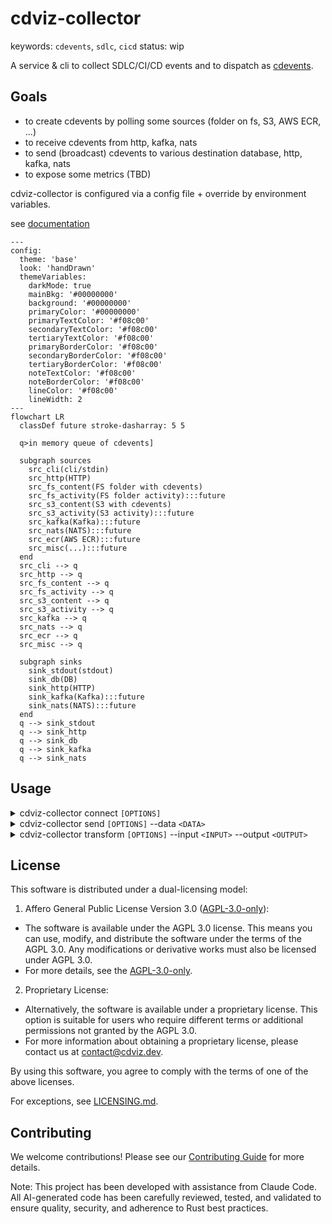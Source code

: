 # cdviz-collector

keywords: `cdevents`, `sdlc`, `cicd`
status: wip

A service & cli to collect SDLC/CI/CD events and to dispatch as [cdevents].

## Goals

- to create cdevents by polling some sources (folder on fs, S3, AWS ECR, ...)
- to receive cdevents from http, kafka, nats
- to send (broadcast) cdevents to various destination database, http, kafka, nats
- to expose some metrics (TBD)

cdviz-collector is configured via a config file + override by environment variables.

see [documentation](https://cdviz.dev/docs/cdviz-collector/)

```mermaid
---
config:
  theme: 'base'
  look: 'handDrawn'
  themeVariables:
    darkMode: true
    mainBkg: '#00000000'
    background: '#00000000'
    primaryColor: '#00000000'
    primaryTextColor: '#f08c00'
    secondaryTextColor: '#f08c00'
    tertiaryTextColor: '#f08c00'
    primaryBorderColor: '#f08c00'
    secondaryBorderColor: '#f08c00'
    tertiaryBorderColor: '#f08c00'
    noteTextColor: '#f08c00'
    noteBorderColor: '#f08c00'
    lineColor: '#f08c00'
    lineWidth: 2
---
flowchart LR
  classDef future stroke-dasharray: 5 5

  q>in memory queue of cdevents]

  subgraph sources
    src_cli(cli/stdin)
    src_http(HTTP)
    src_fs_content(FS folder with cdevents)
    src_fs_activity(FS folder activity):::future
    src_s3_content(S3 with cdevents)
    src_s3_activity(S3 activity):::future
    src_kafka(Kafka):::future
    src_nats(NATS):::future
    src_ecr(AWS ECR):::future
    src_misc(...):::future
  end
  src_cli --> q
  src_http --> q
  src_fs_content --> q
  src_fs_activity --> q
  src_s3_content --> q
  src_s3_activity --> q
  src_kafka --> q
  src_nats --> q
  src_ecr --> q
  src_misc --> q

  subgraph sinks
    sink_stdout(stdout)
    sink_db(DB)
    sink_http(HTTP)
    sink_kafka(Kafka):::future
    sink_nats(NATS):::future
  end
  q --> sink_stdout
  q --> sink_http
  q --> sink_db
  q --> sink_kafka
  q --> sink_nats
```

## Usage

<details>
<summary>cdviz-collector connect <code>[OPTIONS]</code></summary>

```txt
Launch collector as a server to connect sources to sinks.

Runs the collector in server mode, enabling configured sources to collect events and dispatch them to configured sinks through the pipeline. The server provides HTTP endpoints for webhook sources and SSE sinks.

Usage: cdviz-collector connect [OPTIONS]

Options:
      --config <CONFIG>
          Configuration file path for sources, sinks, and transformers.

          Specifies the TOML configuration file that defines the pipeline behavior. If not provided, the collector will use the base configuration with default settings. The configuration can also be specified via the `CDVIZ_COLLECTOR_CONFIG` environment variable.

          Example: `--config cdviz-collector.toml`

          [env: CDVIZ_COLLECTOR_CONFIG=]

  -v, --verbose...
          Increase logging verbosity

  -q, --quiet...
          Decrease logging verbosity

      --disable-otel
          Disable OpenTelemetry initialization and use minimal tracing setup.

          This is useful for testing environments or when you want to avoid OpenTelemetry overhead. When disabled, only basic console logging will be available without distributed tracing capabilities.

  -C, --directory <DIRECTORY>
          Change working directory before executing the command.

          This affects relative paths in configuration files and data files. Useful when running the collector from a different location than where your configuration and data files are located.

  -h, --help
          Print help (see a summary with '-h')
```

</details>

<details>
<summary>cdviz-collector send <code>[OPTIONS]</code> --data <code>&lt;DATA&gt;</code></summary>

```txt
Send JSON data directly to a sink for testing and scripting.

This command allows sending JSON data directly to configured sinks without running a full server. Useful for testing transformations, debugging sink configurations, or scripting event dispatch.

Usage: cdviz-collector send [OPTIONS] --data <DATA>

Options:
  -d, --data <DATA>
          JSON data to send to the sink.

          Can be specified as: - Direct JSON string: '{"test": "value"}' - File path: @data.json - Stdin: @-

          The JSON data will be processed through the configured pipeline and sent to the specified sink.

  -v, --verbose...
          Increase logging verbosity

  -q, --quiet...
          Decrease logging verbosity

  -u, --url <URL>
          HTTP URL to send the data to.

          When specified, automatically enables the HTTP sink and disables the debug sink. The data will be sent as CloudEvents format to the specified endpoint.

          Example: `--url https://api.example.com/webhook`

      --config <CONFIG>
          Configuration file for advanced sink settings.

          Optional TOML configuration file for advanced sink configuration such as authentication, headers generation, or custom sink types. Command line arguments will override configuration file settings.

          [env: CDVIZ_COLLECTOR_CONFIG=]

      --disable-otel
          Disable OpenTelemetry initialization and use minimal tracing setup.

          This is useful for testing environments or when you want to avoid OpenTelemetry overhead. When disabled, only basic console logging will be available without distributed tracing capabilities.

  -C, --directory <DIRECTORY>
          Working directory for relative paths.

          Changes the working directory before processing. This affects relative paths in configuration files and data file references.

  -H, --header <HEADERS>
          Additional HTTP headers for the request.

          Specify custom headers for HTTP sink requests. Can be used multiple times to add several headers. Format: "Header-Name: value"

          Example: `--header "X-API-Key: secret" --header "Content-Type: application/json"`

  -h, --help
          Print help (see a summary with '-h')
```

</details>

<details>
    <summary>cdviz-collector transform <code>[OPTIONS]</code> --input <code>&lt;INPUT&gt;</code> --output <code>&lt;OUTPUT&gt;</code></summary>

```txt
Transform local JSON files using configured transformers.

Processes JSON files from an input directory through configured transformers and writes results to an output directory. Supports validation against CDEvents specification and provides interactive review, overwrite, or check modes for managing output files.

Usage: cdviz-collector transform [OPTIONS] --input <INPUT> --output <OUTPUT>

Options:
      --config <CONFIG>
          Configuration file defining transformers and their settings.

          TOML configuration file that defines available transformers. The file should contain transformer definitions that can be referenced by name using the --transformer-refs option.

          [env: CDVIZ_COLLECTOR_CONFIG=]

  -v, --verbose...
          Increase logging verbosity

  -q, --quiet...
          Decrease logging verbosity

  -t, --transformer-refs <TRANSFORMER_REFS>...
          Names of transformers to chain together.

          Comma-separated list or multiple arguments specifying which transformers to apply in sequence. Transformers are applied in the order specified.

          Example: `--transformer-refs github_events,add_metadata`
          Example: `-t github_events -t add_metadata`

          [default: passthrough]

      --disable-otel
          Disable OpenTelemetry initialization and use minimal tracing setup.

          This is useful for testing environments or when you want to avoid OpenTelemetry overhead. When disabled, only basic console logging will be available without distributed tracing capabilities.

  -i, --input <INPUT>
          Input directory containing JSON files to transform.

          Directory path containing the JSON files to be processed. The tool will recursively search for *.json files, excluding *.headers.json, *.metadata.json, and *.json.new files.

  -C, --directory <DIRECTORY>
          Change working directory before executing the command.

          This affects relative paths in configuration files and data files. Useful when running the collector from a different location than where your configuration and data files are located.

  -o, --output <OUTPUT>
          Output directory for transformed JSON files.

          Directory where transformed files will be written. The directory structure from the input will be preserved. Files will initially be created with .json.new extension before being processed according to the selected mode.

  -m, --mode <MODE>
          How to handle conflicts between new and existing output files.

          Controls the behavior when output files already exist: - review: Interactive review of differences (default) - overwrite: Replace existing files without prompting - check: Fail if differences are found

          Possible values:
          - review:    Interactive review of differences between new and existing output files
          - overwrite: Overwrite existing output files without prompting
          - check:     Check for differences and fail if any are found

          [default: review]

      --no-check-cdevent
          Skip validation that output body is a valid CDEvent.

          By default, the tool validates that transformation results produce valid CDEvent objects. Use this flag to disable validation if you're working with non-CDEvent JSON data.

      --export-headers
          Export headers to separate .headers.json files.

          When enabled, HTTP headers from the original request will be exported to .headers.json files alongside the main JSON output files.

      --export-metadata
          Export metadata to separate .metadata.json files.

          When enabled, event metadata (timestamps, source info, etc.) will be exported to .metadata.json files alongside the main JSON output files.

      --keep-new-files
          Keep temporary .json.new files after processing.

          Normally, temporary .json.new files created during transformation are cleaned up after processing. Use this flag to preserve them for debugging.

  -h, --help
          Print help (see a summary with '-h')
```

</details>

## License

This software is distributed under a dual-licensing model:

1. Affero General Public License Version 3.0 ([AGPL-3.0-only](LICENSE)):

- The software is available under the AGPL 3.0 license. This means you can use, modify, and distribute the software under the terms of the AGPL 3.0. Any modifications or derivative works must also be licensed under AGPL 3.0.
- For more details, see the [AGPL-3.0-only](LICENSE).

2. Proprietary License:

- Alternatively, the software is available under a proprietary license. This option is suitable for users who require different terms or additional permissions not granted by the AGPL 3.0.
- For more information about obtaining a proprietary license, please contact us at <contact@cdviz.dev>.

By using this software, you agree to comply with the terms of one of the above licenses.

For exceptions, see [LICENSING.md](LICENSING.md).

## Contributing

We welcome contributions! Please see our [Contributing Guide](./CONTRIBUTING.md) for more details.

Note: This project has been developed with assistance from Claude Code. All AI-generated code has been carefully reviewed, tested, and validated to ensure quality, security, and adherence to Rust best practices.

[cdevents]: https://cdevents.dev/

```

```

